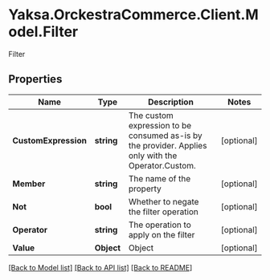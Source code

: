 # Yaksa.OrckestraCommerce.Client.Model.Filter
Filter

## Properties

Name | Type | Description | Notes
------------ | ------------- | ------------- | -------------
**CustomExpression** | **string** | The custom expression to be consumed as-is by the provider. Applies only with the Operator.Custom. | [optional] 
**Member** | **string** | The name of the property | [optional] 
**Not** | **bool** | Whether to negate the filter operation | [optional] 
**Operator** | **string** | The operation to apply on the filter | [optional] 
**Value** | **Object** | Object | [optional] 

[[Back to Model list]](../README.md#documentation-for-models) [[Back to API list]](../README.md#documentation-for-api-endpoints) [[Back to README]](../README.md)

